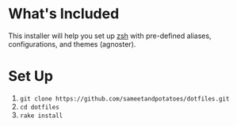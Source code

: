 What's Included
========

This installer will help you set up [zsh](http://en.wikipedia.org/wiki/Z_shell) with pre-defined aliases, configurations, and themes (agnoster).


Set Up
=======

1. `git clone https://github.com/sameetandpotatoes/dotfiles.git`
2. `cd dotfiles`
3. `rake install`

